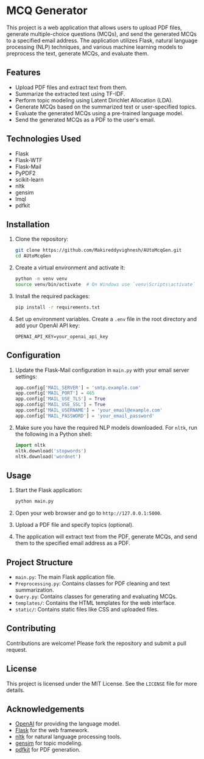 # MCQ Generator

This project is a web application that allows users to upload PDF files, generate multiple-choice questions (MCQs), and send the generated MCQs to a specified email address. The application utilizes Flask, natural language processing (NLP) techniques, and various machine learning models to preprocess the text, generate MCQs, and evaluate them.

## Features

- Upload PDF files and extract text from them.
- Summarize the extracted text using TF-IDF.
- Perform topic modeling using Latent Dirichlet Allocation (LDA).
- Generate MCQs based on the summarized text or user-specified topics.
- Evaluate the generated MCQs using a pre-trained language model.
- Send the generated MCQs as a PDF to the user's email.

## Technologies Used

- Flask
- Flask-WTF
- Flask-Mail
- PyPDF2
- scikit-learn
- nltk
- gensim
- lmql
- pdfkit

## Installation

1. Clone the repository:

    ```bash
    git clone https://github.com/Makireddyvighnesh/AUtoMcqGen.git
    cd AUtoMcqGen
    ```

2. Create a virtual environment and activate it:

    ```bash
    python -m venv venv
    source venv/bin/activate  # On Windows use `venv\Scripts\activate`
    ```

3. Install the required packages:

    ```bash
    pip install -r requirements.txt
    ```

4. Set up environment variables. Create a `.env` file in the root directory and add your OpenAI API key:

    ```plaintext
    OPENAI_API_KEY=your_openai_api_key
    ```

## Configuration

1. Update the Flask-Mail configuration in `main.py` with your email server settings:

    ```python
    app.config['MAIL_SERVER'] = 'smtp.example.com'
    app.config['MAIL_PORT'] = 465
    app.config['MAIL_USE_TLS'] = True
    app.config['MAIL_USE_SSL'] = True
    app.config['MAIL_USERNAME'] = 'your_email@example.com'
    app.config['MAIL_PASSWORD'] = 'your_email_password'
    ```

2. Make sure you have the required NLP models downloaded. For `nltk`, run the following in a Python shell:

    ```python
    import nltk
    nltk.download('stopwords')
    nltk.download('wordnet')
    ```

## Usage

1. Start the Flask application:

    ```bash
    python main.py
    ```

2. Open your web browser and go to `http://127.0.0.1:5000`.

3. Upload a PDF file and specify topics (optional).

4. The application will extract text from the PDF, generate MCQs, and send them to the specified email address as a PDF.

## Project Structure

- `main.py`: The main Flask application file.
- `Preprocessing.py`: Contains classes for PDF cleaning and text summarization.
- `Query.py`: Contains classes for generating and evaluating MCQs.
- `templates/`: Contains the HTML templates for the web interface.
- `static/`: Contains static files like CSS and uploaded files.

## Contributing

Contributions are welcome! Please fork the repository and submit a pull request.

## License

This project is licensed under the MIT License. See the `LICENSE` file for more details.

## Acknowledgements

- [OpenAI](https://www.openai.com/) for providing the language model.
- [Flask](https://flask.palletsprojects.com/) for the web framework.
- [nltk](https://www.nltk.org/) for natural language processing tools.
- [gensim](https://radimrehurek.com/gensim/) for topic modeling.
- [pdfkit](https://pypi.org/project/pdfkit/) for PDF generation.
